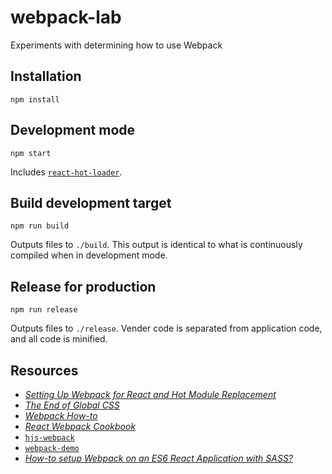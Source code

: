 # webpack-lab
Experiments with determining how to use Webpack

## Installation

```
npm install
```

## Development mode

```
npm start
```

Includes [`react-hot-loader`](https://github.com/gaearon/react-hot-loader).

## Build development target

```
npm run build
```

Outputs files to `./build`. This output is identical to what is continuously compiled when in development mode.

## Release for production

```
npm run release
```

Outputs files to `./release`. Vender code is separated from application code, and all code is minified.

## Resources

- [*Setting Up Webpack for React and Hot Module Replacement*](https://robots.thoughtbot.com/setting-up-webpack-for-react-and-hot-module-replacement)
- [*The End of Global CSS*](https://medium.com/seek-ui-engineering/the-end-of-global-css-90d2a4a06284)
- [*Webpack How-to*](https://github.com/petehunt/webpack-howto)
- [*React Webpack Cookbook*](https://christianalfoni.github.io/react-webpack-cookbook/)
- [`hjs-webpack`](https://github.com/HenrikJoreteg/hjs-webpack)
- [`webpack-demo`](https://github.com/css-modules/webpack-demo)
- [*How-to setup Webpack on an ES6 React Application with SASS?*](http://www.jonathan-petitcolas.com/2015/05/15/howto-setup-webpack-on-es6-react-application-with-sass.html)
